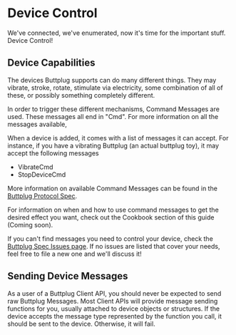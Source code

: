 # Device Control

We've connected, we've enumerated, now it's time for the important stuff. Device Control!

## Device Capabilities

The devices Buttplug supports can do many different things. They may vibrate, stroke, rotate, stimulate via electricity, some combination of all of these, or possibly something completely different.

In order to trigger these different mechanisms, Command Messages are used. These messages all end in "Cmd". For more information on all the messages available,

When a device is added, it comes with a list of messages it can accept. For instance, if you have a vibrating Buttplug (an actual buttplug toy), it may accept the following messages

- VibrateCmd
- StopDeviceCmd

More information on available Command Messages can be found in the [Buttplug Protocol Spec](https://buttplug-spec.docs.buttplug.io).

For information on when and how to use command messages to get the desired effect you want, check out the Cookbook section of this guide (Coming soon).

If you can't find messages you need to control your device, check the [Buttplug Spec Issues page](https://github.com/buttplugio/buttplug/issues). If no issues are listed that cover your needs, feel free to file a new one and we'll discuss it!

## Sending Device Messages

As a user of a Buttplug Client API, you should never be expected to send raw Buttplug Messages. Most Client APIs will provide message sending functions for you, usually attached to device objects or structures. If the device accepts the message type represented by the function you call, it should be sent to the device. Otherwise, it will fail.

